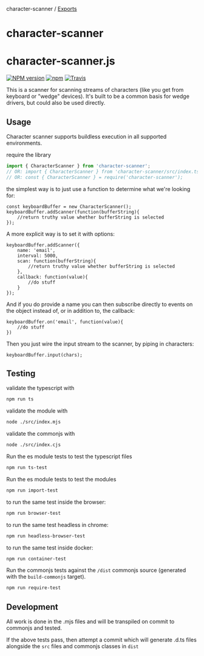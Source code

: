 character-scanner / [Exports](modules.md)

character-scanner
============================
character-scanner.js
====================

[![NPM version](https://img.shields.io/npm/v/character-scanner.svg)]()
[![npm](https://img.shields.io/npm/dt/character-scanner.svg)]()
[![Travis](https://img.shields.io/travis/khrome/character-scanner.svg)]()

This is a scanner for scanning streams of characters (like you get from keyboard or "wedge" devices). It's built to be a common basis for wedge drivers, but could also be used directly.

Usage
-----

Character scanner supports buildless execution in all supported environments.

require the library
    
```javascript
import { CharacterScanner } from 'character-scanner';
// OR: import { CharacterScanner } from 'character-scanner/src/index.ts';
// OR: const { CharacterScanner } = require('character-scanner');
```

the simplest way is to just use a function to determine what we're looking for:

    const keyboardBuffer = new CharacterScanner();
    keyboardBuffer.addScanner(function(bufferString){
        //return truthy value whether bufferString is selected
    });
    

A more explicit way is to set it with options:

    keyboardBuffer.addScanner({
        name: 'email',
        interval: 5000,
        scan: function(bufferString){
            //return truthy value whether bufferString is selected
        },
        callback: function(value){
            //do stuff
        }
    });
    
And if you do provide a name you can then subscribe directly to events on the object instead of, or in addition to, the callback:

    keyboardBuffer.on('email', function(value){
        //do stuff
    })

Then you just wire the input stream to the scanner, by piping in characters:

    keyboardBuffer.input(chars);

Testing
-------

validate the typescript with
```bash
npm run ts
```

validate the module with
```bash
node ./src/index.mjs
```

validate the commonjs with
```bash
node ./src/index.cjs
```

Run the es module tests to test the typescript files
```bash
npm run ts-test
```

Run the es module tests to test the modules
```bash
npm run import-test
```
to run the same test inside the browser:

```bash
npm run browser-test
```
to run the same test headless in chrome:
```bash
npm run headless-browser-test
```

to run the same test inside docker:
```bash
npm run container-test
```

Run the commonjs tests against the `/dist` commonjs source (generated with the `build-commonjs` target).
```bash
npm run require-test
```

Development
-----------
All work is done in the .mjs files and will be transpiled on commit to commonjs and tested.

If the above tests pass, then attempt a commit which will generate .d.ts files alongside the `src` files and commonjs classes in `dist`

